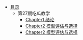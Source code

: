 * [目录](README.md)
    * 第27期吃瓜教学
        * [Chapter1 绪论](27_eatingmelon/chapter1.md)
        * [Chapter2 模型评估与选择](27_eatingmelon/chapter2.md)
        * [Chapter2 模型评估与选择](27_eatingmelon/chapter3.md)


